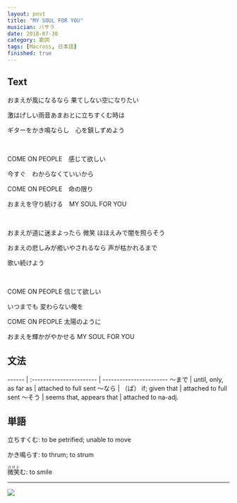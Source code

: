 ```yaml
---
layout: post
title: "MY SOUL FOR YOU"
musician: バサラ
date: 2018-07-30
category: 歌詞
tags: [Macross, 日本語]
finished: true
---
```


## Text

おまえが風になるなら 果てしない空になりたい

激はげしい雨音あまおとに立ちすくむ時は

ギターをかき鳴ならし　心を鎮しずめよう

<br>

COME ON PEOPLE　感じて欲しい

今すぐ　わからなくていいから

COME ON PEOPLE　命の限り

おまえを守り続ける　MY SOUL FOR YOU

<br>

おまえが道に迷まよったら 微笑 ほほえみで闇を照らそう

おまえの悲しみが癒いやされるなら 声が枯かれるまで

歌い続けよう

<br>

COME ON PEOPLE 信じて欲しい

いつまでも 変わらない俺を

COME ON PEOPLE 太陽のように

おまえを輝かがやかせる MY SOUL FOR YOU

## 文法

  ------ | :----------------------- | -----------------------
  〜まで  | until, only, as far as   |  attached to full sent
  〜なら  | （ば） if; given that     |  attached to full sent
  〜そう  | seems that, appears that |  attached to na-adj.


## 単語

立ちすくむ: to be petrified; unable to move

かき鳴らす: to thrum; to strum

<ruby>微笑<rt>ほほえ</rt></ruby>む: to smile

***

![](http://mangaaaanime.weebly.com/uploads/1/1/9/4/11940097/3264077.jpg?300)
